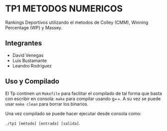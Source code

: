 # TP1  METODOS NUMERICOS

Rankings Deportivos utilizando el metodos de Colley (CMM), Winning Percentage (WP) y Massey.

## Integrantes

- David Venegas
- Luis Bustamante
- Leandro Rodriguez

## Uso y Compilado

El Tp continen un ```Makefile``` para facilitar el compilado de tal forma que basta con escribir en consola: ```make``` para compilar usando g++. A su vez se puede usar ```make clean``` para borrar los binarios.

Una vez compilado se puede hacer ejecutar desde consola como:

`./tp1 [método] [entrada] [salida]`.
